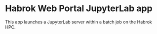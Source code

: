 # Habrok Web Portal JupyterLab app

This app launches a JupyterLab server within a batch job on the Habrok HPC.
